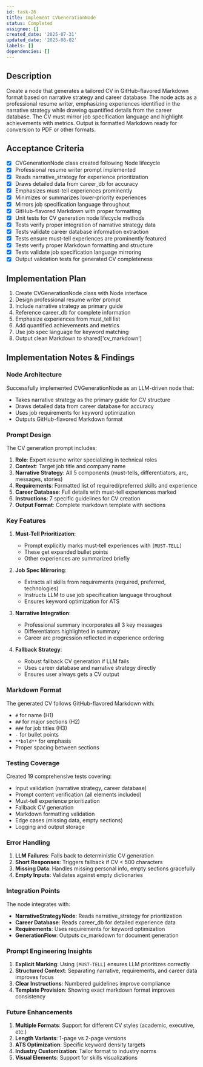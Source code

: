 ```yaml
---
id: task-26
title: Implement CVGenerationNode
status: Completed
assignee: []
created_date: '2025-07-31'
updated_date: '2025-08-02'
labels: []
dependencies: []
---
```


## Description

Create a node that generates a tailored CV in GitHub-flavored Markdown format based on narrative strategy and career database. The node acts as a professional resume writer, emphasizing experiences identified in the narrative strategy while drawing quantified details from the career database. The CV must mirror job specification language and highlight achievements with metrics. Output is formatted Markdown ready for conversion to PDF or other formats.

## Acceptance Criteria

- [x] CVGenerationNode class created following Node lifecycle
- [x] Professional resume writer prompt implemented
- [x] Reads narrative_strategy for experience prioritization
- [x] Draws detailed data from career_db for accuracy
- [x] Emphasizes must-tell experiences prominently
- [x] Minimizes or summarizes lower-priority experiences
- [x] Mirrors job specification language throughout
- [x] GitHub-flavored Markdown with proper formatting
- [x] Unit tests for CV generation node lifecycle methods
- [x] Tests verify proper integration of narrative strategy data
- [x] Tests validate career database information extraction
- [x] Tests ensure must-tell experiences are prominently featured
- [x] Tests verify proper Markdown formatting and structure
- [x] Tests validate job specification language mirroring
- [x] Output validation tests for generated CV completeness

## Implementation Plan

1. Create CVGenerationNode class with Node interface
2. Design professional resume writer prompt
3. Include narrative strategy as primary guide
4. Reference career_db for complete information
5. Emphasize experiences from must_tell list
6. Add quantified achievements and metrics
7. Use job spec language for keyword matching
8. Output clean Markdown to shared['cv_markdown']

## Implementation Notes & Findings

### Node Architecture

Successfully implemented CVGenerationNode as an LLM-driven node that:
- Takes narrative strategy as the primary guide for CV structure
- Draws detailed data from career database for accuracy
- Uses job requirements for keyword optimization
- Outputs GitHub-flavored Markdown format

### Prompt Design

The CV generation prompt includes:
1. **Role**: Expert resume writer specializing in technical roles
2. **Context**: Target job title and company name
3. **Narrative Strategy**: All 5 components (must-tells, differentiators, arc, messages, stories)
4. **Requirements**: Formatted list of required/preferred skills and experience
5. **Career Database**: Full details with must-tell experiences marked
6. **Instructions**: 7 specific guidelines for CV creation
7. **Output Format**: Complete markdown template with sections

### Key Features

1. **Must-Tell Prioritization**:
   - Prompt explicitly marks must-tell experiences with `[MUST-TELL]`
   - These get expanded bullet points
   - Other experiences are summarized briefly

2. **Job Spec Mirroring**:
   - Extracts all skills from requirements (required, preferred, technologies)
   - Instructs LLM to use job specification language throughout
   - Ensures keyword optimization for ATS

3. **Narrative Integration**:
   - Professional summary incorporates all 3 key messages
   - Differentiators highlighted in summary
   - Career arc progression reflected in experience ordering

4. **Fallback Strategy**:
   - Robust fallback CV generation if LLM fails
   - Uses career database and narrative strategy directly
   - Ensures user always gets a CV output

### Markdown Format

The generated CV follows GitHub-flavored Markdown with:
- `#` for name (H1)
- `##` for major sections (H2)
- `###` for job titles (H3)
- `-` for bullet points
- `**bold**` for emphasis
- Proper spacing between sections

### Testing Coverage

Created 19 comprehensive tests covering:
- Input validation (narrative strategy, career database)
- Prompt content verification (all elements included)
- Must-tell experience prioritization
- Fallback CV generation
- Markdown formatting validation
- Edge cases (missing data, empty sections)
- Logging and output storage

### Error Handling

1. **LLM Failures**: Falls back to deterministic CV generation
2. **Short Responses**: Triggers fallback if CV < 500 characters
3. **Missing Data**: Handles missing personal info, empty sections gracefully
4. **Empty Inputs**: Validates against empty dictionaries

### Integration Points

The node integrates with:
- **NarrativeStrategyNode**: Reads narrative_strategy for prioritization
- **Career Database**: Reads career_db for detailed experience data
- **Requirements**: Uses requirements for keyword optimization
- **GenerationFlow**: Outputs cv_markdown for document generation

### Prompt Engineering Insights

1. **Explicit Marking**: Using `[MUST-TELL]` ensures LLM prioritizes correctly
2. **Structured Context**: Separating narrative, requirements, and career data improves focus
3. **Clear Instructions**: Numbered guidelines improve compliance
4. **Template Provision**: Showing exact markdown format improves consistency

### Future Enhancements

1. **Multiple Formats**: Support for different CV styles (academic, executive, etc.)
2. **Length Variants**: 1-page vs 2-page versions
3. **ATS Optimization**: Specific keyword density targets
4. **Industry Customization**: Tailor format to industry norms
5. **Visual Elements**: Support for skills visualizations
